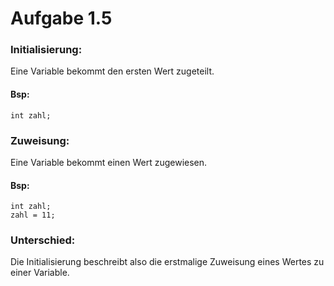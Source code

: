 #  Aufgabe 1.5

### Initialisierung:
Eine Variable bekommt den ersten Wert zugeteilt.

#### Bsp:
```
int zahl;
```

### Zuweisung:
Eine Variable bekommt einen Wert zugewiesen.

#### Bsp:
```
int zahl;
zahl = 11;
```

### Unterschied:
Die Initialisierung beschreibt also die erstmalige Zuweisung eines Wertes zu einer Variable.



